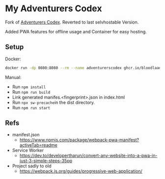 # My Adventurers Codex

Fork of [Adventurers Codex](https://github.com/adventurerscodex/adventurerscodex). Reverted to last selvhostable Version.

Added PWA features for offline usage and Container for easy hosting.

## Setup

Docker:
```bash
docker run -dp 8080:8080 --rm --name adventurerscodex ghcr.io/bloodlaad/adventurerscodex:master
```

Manual:
- Run `npm install`
- Run `npm run build`
- Link generated manifes.\<fingerprint\>.json in index.html
- Run `npx sw-precache`in the dist directory.
- Run `npm run start`

## Refs

- manifest.json
  - https://www.npmjs.com/package/webpack-pwa-manifest?activeTab=readme
- Service Worker
  - https://dev.to/developertharun/convert-any-website-into-a-pwa-in-just-3-simple-steps-35pp
- Project sadly to old
  - https://webpack.js.org/guides/progressive-web-application/
